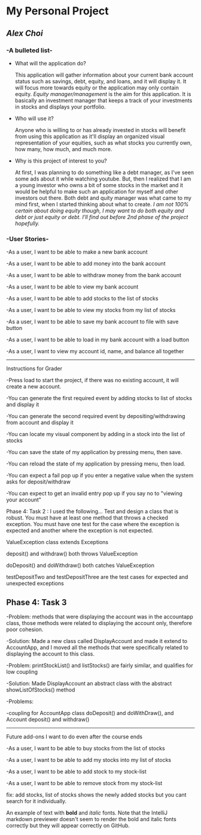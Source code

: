 # My Personal Project

## _Alex Choi_

### -A **bulleted** list-
- What will the application do?

    This application will gather information about your current bank account
    status such as savings, debt, equity, and loans, and it will
    display it. It will focus more towards equity or the application may only
    contain equity. *Equity manager/management* is the aim for this
    application. It is basically an investment manager that keeps a track
    of your investments in stocks and displays your portfolio.

- Who will use it?

    Anyone who is willing to or has already invested in stocks will benefit
    from using this application as it'll display an organized
    visual representation of your equities, such as what stocks you
    currently own, how many, how much, and much more.

- Why is this project of interest to you?

    At first, I was planning to do something like a debt manager, as I've
    seen some ads about it while watching youtube. But, then I realized
    that I am a young investor who owns a bit of some stocks in the market
    and it would be helpful to make such an application for myself
    and other investors out there. Both debt and quity manager was what
    came to my mind first, when I started thinking about
    what to create. *I am not 100% certain about doing equity though,
    I may want to do both equity and debt or just equity or debt.
    I'll find out before 2nd phase of the project hopefully.*


### -User Stories-
-As a user, I want to be able to make a new bank account

-As a user, I want to be able to add money into the bank account

-As a user, I want to be able to withdraw money from the bank account

-As a user, I want to be able to view my bank account

-As a user, I want to be able to add stocks to the list of stocks

-As a user, I want to be able to view my stocks from my list of stocks

-As a user, I want to be able to save my bank account to file with save button

-As a user, I want to be able to load in  my bank account with a load button

-As a user, I want to view my account id, name, and balance all together

------------------------------------------------------------------------------------
Instructions for Grader

-Press load to start the project, if there was no existing account, it will create a new account.

-You can generate the first required event by adding stocks to list of stocks and display it

-You can generate the second required event by depositing/withdrawing from account and display it

-You can locate my visual component by adding in a stock into the list of stocks

-You can save the state of my application by pressing menu, then save.

-You can reload the state of my application by pressing menu, then load.

-You can expect a fail pop up if you enter a negative value when the system asks for deposit/withdraw

-You can expect to get an invalid entry pop up if you say no to "viewing your account"




Phase 4: Task 2 : I used the following...
Test and design a class that is robust.  You must have at least one method that throws a checked
exception.  You must have one test for the case where the exception is expected and another where the exception is
not expected.

ValueException class extends Exceptions

deposit() and withdraw() both throws ValueException

doDeposit() and doWithdraw() both catches ValueException

testDepositTwo and testDepositThree are the test cases for expected and unexpected exceptions

## Phase 4: Task 3

-Problem: methods that were displaying the account was in the accountapp class, those methods were related to displaying
the account only, therefore poor cohesion.

-Solution: Made a new class called DisplayAccount and made it extend to AccountApp, and I moved all the methods that
were specifically related to displaying the account to this class.


-Problem: printStockList() and listStocks() are fairly similar, and qualifies for low coupling

-Solution: Made DisplayAccount an abstract class with the abstract showListOfStocks() method



-Problems:

-coupling for AccountApp class doDeposit() and doWithDraw(), and Account deposit() and withdraw()

------------------------------------------------------------------------------
Future add-ons I want to do even after the course ends

-As a user, I want to be able to buy stocks from the list of stocks

-As a user, I want to be able to add my stocks into my list of stocks

-As a user, I want to be able to add stock to my stock-list

-As a user, I want to be able to remove stock from my stock-list

fix:
add stocks, list of stocks shows the newly added stocks but you cant search for it individually.

An example of text with **bold** and *italic* fonts.  Note that the IntelliJ markdown previewer doesn't seem to render 
the bold and italic fonts correctly but they will appear correctly on GitHub.